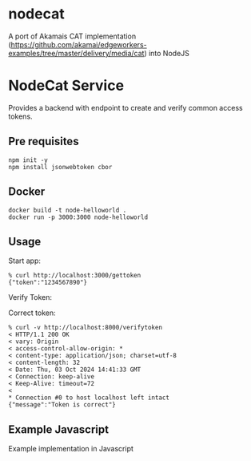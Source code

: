 # nodecat
A port of Akamais CAT implementation (https://github.com/akamai/edgeworkers-examples/tree/master/delivery/media/cat) into NodeJS


# NodeCat Service

Provides a backend with endpoint to create and verify common access tokens.

## Pre requisites

```
npm init -y
npm install jsonwebtoken cbor
```


## Docker

```
docker build -t node-helloworld .
docker run -p 3000:3000 node-helloworld
```

## Usage

Start app:

```
% curl http://localhost:3000/gettoken
{"token":"1234567890"}
```

Verify Token:

Correct token:
```
% curl -v http://localhost:8000/verifytoken
< HTTP/1.1 200 OK
< vary: Origin
< access-control-allow-origin: *
< content-type: application/json; charset=utf-8
< content-length: 32
< Date: Thu, 03 Oct 2024 14:41:33 GMT
< Connection: keep-alive
< Keep-Alive: timeout=72
< 
* Connection #0 to host localhost left intact
{"message":"Token is correct"}
```



## Example Javascript

Example implementation in Javascript

```javascript

```
